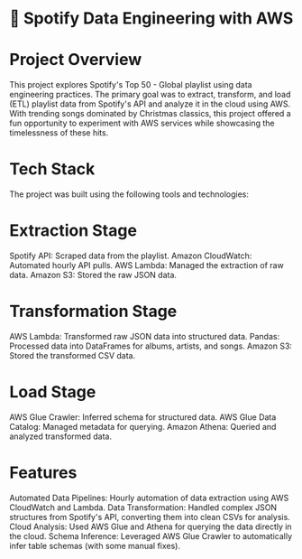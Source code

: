 # 🎵 Spotify Data Engineering with AWS
# Project Overview  
This project explores Spotify's Top 50 - Global playlist using data engineering practices. The primary goal was to extract, transform, and load (ETL) playlist data from Spotify's API and analyze it in the cloud using AWS. With trending songs dominated by Christmas classics, this project offered a fun opportunity to experiment with AWS services while showcasing the timelessness of these hits.

# Tech Stack  
The project was built using the following tools and technologies:

# Extraction Stage 
Spotify API: Scraped data from the playlist.
Amazon CloudWatch: Automated hourly API pulls.
AWS Lambda: Managed the extraction of raw data.
Amazon S3: Stored the raw JSON data.

# Transformation Stage 
AWS Lambda: Transformed raw JSON data into structured data.
Pandas: Processed data into DataFrames for albums, artists, and songs.
Amazon S3: Stored the transformed CSV data.

# Load Stage
AWS Glue Crawler: Inferred schema for structured data.
AWS Glue Data Catalog: Managed metadata for querying.
Amazon Athena: Queried and analyzed transformed data.

# Features
Automated Data Pipelines: Hourly automation of data extraction using AWS CloudWatch and Lambda.
Data Transformation: Handled complex JSON structures from Spotify's API, converting them into clean CSVs for analysis.
Cloud Analysis: Used AWS Glue and Athena for querying the data directly in the cloud.
Schema Inference: Leveraged AWS Glue Crawler to automatically infer table schemas (with some manual fixes).
